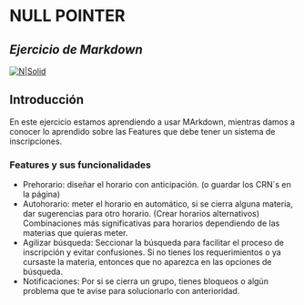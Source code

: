 # NULL POINTER 
## _Ejercicio de Markdown_

[![N|Solid](https://cldup.com/dTxpPi9lDf.thumb.png)](https://nodesource.com/products/nsolid)
## Introducción 
En este ejercicio estamos aprendiendo a usar MArkdown, mientras damos a conocer lo aprendido sobre las Features que debe tener un sistema de inscripciones. 

### Features y sus funcionalidades



-	Prehorario: diseñar el horario con anticipación. (o guardar los CRN´s en la página)
- 	Autohorario: meter el horario en automático, si se cierra alguna materia, dar sugerencias para otro horario. (Crear horarios alternativos) Combinaciones más significativas para horarios dependiendo de las materias que quieras meter.
-	Agilizar búsqueda: Seccionar la búsqueda para facilitar el proceso de inscripción y evitar confusiones. Si no tienes los requerimientos o ya cursaste la materia, entonces que no aparezca en las opciones de búsqueda. 
- Notificaciones: Por si se cierra un grupo, tienes bloqueos o algún problema que te avise para solucionarlo con anterioridad. 
